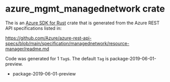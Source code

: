 # azure_mgmt_managednetwork crate

The is an [Azure SDK for Rust](https://github.com/Azure/azure-sdk-for-rust) crate that is generated from the Azure REST API specifications listed in:

https://github.com/Azure/azure-rest-api-specs/blob/main/specification/managednetwork/resource-manager/readme.md

Code was generated for 1 `Tag`s. The default `Tag` is package-2019-06-01-preview.


- package-2019-06-01-preview